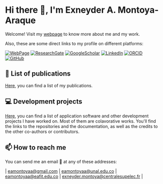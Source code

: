 # Hi there 👋, I'm Exneyder A. Montoya-Araque

Welcome! Visit my [webpage](https://eamontoyaa.github.io/) to know more about me and my work.

Also, these are some direct links to my profile on different platforms:

[![WebPage](https://img.shields.io/badge/website-000000?style=for-the-badge&logo=About.me&logoColor=white)](https://eamontoyaa.github.io/)       [![ResearchGate](https://img.shields.io/badge/Research_Gate-00CCBB.svg?&style=for-the-badge&logo=ResearchGate&logoColor=white)](https://www.researchgate.net/profile/Exneyder-A-Montoya-Araque)          [![GoogleScholar](https://img.shields.io/badge/Google_Scholar-4285F4?style=for-the-badge&logo=google-scholar&logoColor=white)](https://scholar.google.com/citations?user=hZiewIEAAAAJ)       [![LinkedIn](https://img.shields.io/badge/LinkedIn-0077B5?style=for-the-badge&logo=linkedin&logoColor=white)](www.linkedin.com/in/eamontoyaa)               [![ORCID](https://img.shields.io/badge/orcid-A6CE39?style=for-the-badge&logo=orcid&logoColor=white)](https://orcid.org/0000-0002-6566-4962)       [![GitHub](https://img.shields.io/badge/GitHub-100000?style=for-the-badge&logo=github&logoColor=white)](https://github.com/eamontoyaa)

## 📝 List of publications

[Here](https://eamontoyaa.github.io/publications.html), you can find a list of my publications.

## 💻 Development projects

[Here](https://eamontoyaa.github.io/development.html), you can find a list of application software and other development projects I have worked on.  Most of them are colavorative works. You'll find the links to the repositories and the documentation, as well as the credits to the other co-authors or contributors.

## 📫 How to reach me

You can  send me an email 📧 at any of these addresses:

| [eamontoyaa@gmail.com](mailto:eamontoyaa@gmail.com) | [eamontoyaa@unal.edu.co](mailto:eamontoyaa@unal.edu.co) | [eamontoyaa@eafit.edu.co](mailto:eamontoyaa@eafit.edu.co) | [exneyder.montoya@centralesupelec.fr](mailto:exneyder.montoya@centralesupelec.fr) |
